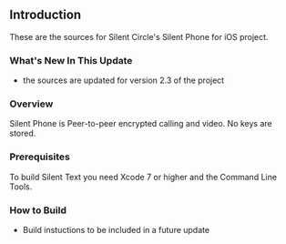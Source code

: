 ## Introduction

These are the sources for Silent Circle's Silent Phone for iOS project.

### What's New In This Update

- the sources are updated for version 2.3 of the project 

### Overview

Silent Phone is Peer-to-peer encrypted calling and video. No keys are stored.

### Prerequisites

To build Silent Text you need Xcode 7 or higher and the Command Line Tools.

### How to Build

- Build instuctions to be included in a future update


